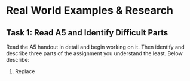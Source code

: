 # Real World Examples & Research

## Task 1: Read A5 and Identify Difficult Parts

Read the A5 handout in detail and begin working on it. Then identify and describe three parts of the assignment you understand the least. Below describe:

1. Replace <title> with the name of the part.
2. What concepts from this part do you understand?
3. How and why is it difficult to understand?

### Part 1: <title>


### Part 2: <title>


### Part 3: <title>


## Task 2: Two Real-World Examples / Analogies

For the concept of "Dynamic Memory Allocation" and one other technical concept from A5, find real-world examples or an analogy to explain it. Think of this as a practice for the final presentation in this class. Include your source from where you found your real-world example or an analogy.

### Concept 1: Dynamic Memory Allocation



### Concept 2: <title>


